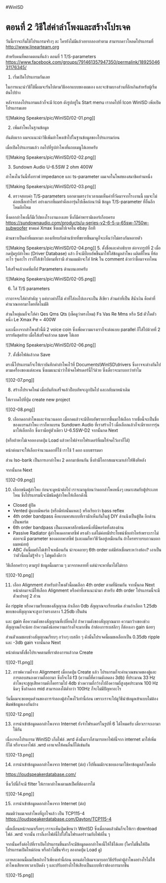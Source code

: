 #WinISD 

# ตอนที่ 2 วิธีใส่ค่าลำโพงและสร้างโปรเจค

วันนี้เราจะเริ่มใช้โปรแกรมจริงๆ ละ ใครยังไม่มีแล้วอยากลองทำตาม
สามารถดาวโหลดโปรแกรมที่ http://www.linearteam.org

สำหรับคนที่พลาดตอนที่แล้ว
ตอนที่ 1 T/S-parameters 
https://www.facebook.com/groups/791461357947350/permalink/1892504631176345/


1. เริ่มเปิดโปรแกรมกันเลย

ในการแนะนำวิธีใช้นี้ผมจะรันไปตามวิธีออกแบบของผมเอง
และจะข้ามบางส่วนที่ลึกเกินสำหรับผู้เริ่มต้นไปบ้าง

หลังจากลงโปรแกรมแล้วก็จะมี Icon ดังรูปอยู่ใน Start menu
เรากดไปที่ Icon WinISD เพิ่อเปิดโปรแกรมเลย

![[Making Speakers/pic/WinISD/02-01.png]]

2. เพิ่มลำโพงในฐานข้อมูล

อันดับแรก ผมจะแนะนำวิธีเพิ่มลำโพงเข้าไปในฐานข้อมูลของโปรแกรมก่อน

เมื่อเปิดโปรแกรมแล้ว กดไปที่รูปลำโพงที่แถบเมนูได้เลยครับ

![[Making Speakers/pic/WinISD/02-02.png]]


3. Sundown Audio U-6.5SW 2 ohm 400W

ลำโพงไนวันนี้ทั้งกราฟ impedance และ ts-parameter ผมเจอในโพสของสมาชิคท่านหนึ่ง

![[Making Speakers/pic/WinISD/02-03.png]]


4. ตรวจสอบค่า T/S-parameters 
บอกตามตรงว่าเวลาผมเห็นค่าที่วัดมาจากโรงงานนี้ ผมจะไม่ค่อยเชื่อเท่าไหร่
อย่างแรกที่ผมทำคือเอารุ่นไปเช็คก่อนว่ามี ข้อมูล T/S-parameter ที่อื่นอีกไหมอีกไหม

ซึ่งดอกลำโพงนี้ก็มีเว็ปของโรงงานเองเลย ซึ่งก็มีค่าพารามิเตอร์เกือบครบ
https://sundownaudio.com/products/u-series-v2-6-5-u-65sw-1750w-subwoofer
ขาดแค่ Xmax ซึ่งผมไปเจอใน ebay อีกที

ด้านขวาเป็นค่าที่ผมหามา ลองเทียบกับด้านซ้ายที่ขยายขึ้นมาดูก็จะเห็นว่าไม่ตรงกันหลายตัว

![[Making Speakers/pic/WinISD/02-04.png]]
5. ตั้งชื่อและคำอธิบาย
ต่อจากรูปที่ 2 เมื่อกดปุ่มรูปลำโพง (Driver Database) แล้ว ก็จะมีป๊อบอัพขึ้นมาให้ใส่ข้อมูลลำโพง
ผลิตที่ไหน ยี่ห้ออะไร รุ่นอะไร เราก็ใส่เข้าไปตามที่เรามี
ส่วนผมมักจะใส่ link ใน comment ด้วยว่าซื้อมาจากไหน

ใส่เสร็จแล้วกดที่แท็ป Parameters ด้านบนเลยครับ

![[Making Speakers/pic/WinISD/02-05.png]]


6. ใส่ T/S parameters

เราอาจจะใส่ค่าสำคัญ ๆ แค่บางค่าก็ได้
ค่าที่ใส่ลงไปเองจะเป็น สีเขียว
ส่วนค่าที่เป็น สีน้ำเงิน คือค่าที่คำนวณออกมาโดยอัตโนมัติ

ส่วนใหญ่ผมก็จะใส่ค่า
Qes
Qms
Qts (เช็คดูว่าตรงไหม)
Fs
Vas
Re
Mms หรือ Sd ตัวใดตัวหนึ่ง
Le
Xmax
Pe = 400W

และเนื่องจากลำโพงตัวนี้มี 2 voice coin 
ซึ่งเพื่อความแรงเราก็จะต่อแบบ parallel 
ก็ใส่ไปด้วยที่ 2 บรรทัดสุดท้าย
เมื่อใส่เสร็จแล้วกด save ได้เลย

![[Making Speakers/pic/WinISD/02-06.png]]

7. ตั้งชื่อไฟล์แล้วกด Save 

ตรงนี้โปรแกรมก็จะให้เราบันทึกค่าลำโพงไว้ที่ Documents\\WinISD\\drivers ซึ่งอาจจะต่างกันไปตามเครื่องของแต่ละคน ซึ่งผมแนะนำว่าให้จดโฟรเดอร์นี้ไว้ด้วย ซึ่งเดี๋ยวจะมาบอกว่าทำไม

![[02-07.png]]

8. สร้างโปรเจคใหม่
เมื่อบันทึกเสร็จแล้วป็อบอัพจะถูกปิดไป และกลับมาหน้าเดิม

ให้เรากดไปที่ปุ่ม create new project

![[02-08.png]]

9. เลือกดอกลำโพงและจำนวนดอก
เมื่อกดแล้วจะมีป๊อบอัพรายการขึ้นมาให้เลือก รายชื่อนี้จะเป็นชื่อของแบรนลำโพง เราก็หาแบรน Sundown Audio ที่เราสร้างไว้ เมื่อเลือกแล้วก็จะมีรายการรุ่นมาให้เลือกอีก ซึ่งเรามีอยู่ตัวเดียว U-6.5SW-D2
จากนั้นกด Next 

(หรือถ้าหาไม่เจอลองกดปุ่ม Load แล้วหาไฟล์จากโฟรเดอร์ที่ผมให้จดไว้เอาก็ได้)

หน้าต่อมาจะให้เลือกจำนวนดอกที่ใช้ เราใช้ 1 ดอก แบบธรรมดา

ส่วน Iso-barik เป็นการเอาลำโพง 2 ดอกมาซ้อนกัน ซึ่งถ้ามีโอกาสผมจะมาเล่าให้ฟังทีหลัง

จากนั้นกด Next


![[02-09.png]]

10. เลือกขนิดตู้ลำโพง
ก่อนจะดูหน้าต่อไป เราจะมาดูก่อนว่าดอกลำโพงหนึ่งๆ เหมาะสมกับตู้ประเภทไหน
ซึ่งโปรแกรมนี้จะมีชนิดตู้ลำโพงให้เลือกดังนี้
- Closed ตู้ปิด
- Vented ตู้แบบมีพอร์ต (หรือมีท่อนั่นแหละ) หรือเรียกว่า bass reflex
- 4th order bandpass คือแบนพาสแบบที่เรามักเห็นกันในตู้ DIY ด้านนึงเป็นตู้ปิด อีกด้านเป็นพอร์ต
- 6th order bandpass เป็นแบนพาสอีกชนิดหนึ่งที่มีพอร์ตทั้งสองด้าน
- Passive Radiator ตู้ลำโพงดอกพาสซีฟ ตรงตัว แต่ไม่ค่อยมีประโยชน์ซักเท่าไหร่เพราะเราไม่ค่อยจะมี parameter ของดอกพาสซีฟ (และผมก็หาวิธีวัดอยู่เหมือนกัน ถ้าใครทราบรบกวนบอกผมหน่อย)
- ABC อันนี้ผมยังไม่เข้าใจเหมือนกัน น่าจะคลายๆ 6th order แต่มีท่อเชื่อมระหว่างห้อง? เอาเป็นว่าตัวนี้ผมไม่รู้จริง ๆ ไม่พูดถึงดีกว่า

วิธีเลือกคร่าวๆ ตามรูป ข้อมูลนี้ผมรวม ๆ มาจากหลายที่ แต่น่าจะหาที่มาได้ไม่ยาก

![[02-10.png]]

11. เลือก Alignment
สำหรับลำโพงตัวนี้ผมเลือก 4th order ตามที่นิยมกัน จากนั้นกด Next
หน้าต่อมาจะมีให้เลือก Alignment หรือค่าที่เขาแนะนำมา
สำหรับ 4th order โปรแกรมนี้จะมีตัวแปรอยู่ 2 ส่วน

คือ ripple หรือความเรียบของสัญญาณ ถ้าเลือก 0db สัญญาณจะเรียบสนิด ส่วนถ้าเลือก 1.25db ขอบของสัญญาณจะสูงกว่าตรงกลาง 1.25db เป็นต้น

และ gain คือความดังของสัญญาณที่เปลี่ยนไป ถ้าความดังของสัญญาณมาก ความกว้างของช่วงสัญญาณก็จะน้อย ถ้าความดังน้อยความกว้างก็จะมากขึ้น ถ้าต้องการเบสลึกๆ ก็ต้องเอา gain น้อยๆ

ส่วนตัวผมชอบช่วงสัญญาณเรียบๆ กว้างๆ เบสลึก ๆ ดังนั้นโปรเจคนี้ผมขอเลือกเป็น 0.35db ripple และ -3db gain จากนั้นกด Next

หน้าต่อมาตั้งชื่อโปรเจคตามที่เราต้องการแล้วกด Create 

![[02-11.png]]

12. กราฟความถี่จาก Alignment
เมื่อกดปุ่ม Create แล้ว โปรแกรมก็จะคำนวณขนาดของตู้และการตอบสนองความถี่ออกมา
ซึ่งก็จะได้ f3 (ความถี่ที่ความดังลดลง 3db) ที่ประมาณ 33 Hz 
ลำโพงจะสูญเสียความดังโดยรวมไป 4db 
ช่วงความถี่กว้างไปถึงความถี่สูงสุดประมาณ 100 Hz นิดๆ ซึ่งถ้าดอก mid สามารถลงได้ต่ำกว่า 100Hz ก็จะไม่มีปัญหาอะไร

วันนี้ผมจะขอหยุดส่วนของการจำลองตู้ลำโพงไว้เท่านี้ก่อน เพราะเราจะไปดูวิธีนำข้อมูลเข้าแบบไม่ต้องพิมพ์ข้อมูลเองกันบ้าง

![[02-12.png]]

13. การนำเข้าข้อมูลดอกลำโพงจาก Internet
ยังจำโฟรเดอร์ในรูปที่ 6 ได้ไหมครับ เดี๋ยวเราจะเอามาใช้กัน

เนื่องจากโปรแกรม WinISD เก็บไฟล์ .wrd ดังนั้นเราก็สามารถหาไฟล์นี้จาก internet มาใส่เพิ่มก็ได้
หรือจะเอาไฟล์ .wrd เอาแจกให้คนอื่นก็ได้เช่นกัน

![[02-13.png]]

14. การนำเข้าข้อมูลดอกลำโพงจาก Internet (ต่อ)
เว็ปที่ผมมักจะชอบเอามาใช้หาข้อมูลลำโพงคือ

https://loudspeakerdatabase.com/

ซึ่งเว็ปนี้ก็จะมี filter ให้เราหาลำโพงตามสเป็คที่ต้องการได้

![[02-14.png]]

15. การนำเข้าข้อมูลดอกลำโพงจาก Internet (ต่อ)

สมมติว่าผมเจอลำโพงที่ถูกใจแล้ว เป็น TCP115-4
https://loudspeakerdatabase.com/Dayton/TCP115-4

เมื่อเลื่อนหน้าจอมาเรื่อยๆ เราจะเห็นปุ่มเขียนว่า WinISD
ซึ่งเมื่อกดแล้วมันก็จะให้เรา download ไฟล์ .wrd
จากนั้น เราก็เอาไฟล์นี้ไปใส่ในโฟรเดอร์รวมกับไฟล์อื่น ๆ

จากนั้นครั้งต่อไปที่เราเปิดโปรแกรมขึ้นมาก็จะมีข้อมูลดอกลำโพงนี้ให้ใช้ได้เลย
(ใครไม่ขึ้นให้ปิดโปรแกรมเปิดใหม่ก่อน หรือถ้าไม่ขึ้นจริงๆ ลองกดปุ่ม Load ดู)

เอาหละตอนนี้ผมก็ขอฝากไว้เพียงเท่านี้ก่อน
ตอนต่อไปผมจะมาบอกวิธีปรับค่าตู้ลำโพงอย่างไรไม่ให้ลำโพงเสียหายเวลาเปิดดัง ๆ
และปรับอย่างไรให้เสียงเป็นแบบที่เราต้องการมากขึ้น

![[02-15.png]]

